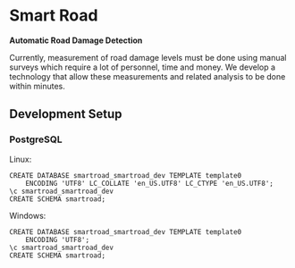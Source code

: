 # Smart Road

**Automatic Road Damage Detection**

Currently, measurement of road damage levels must be done using manual surveys which require a lot of personnel, time and money. We develop a technology that allow these measurements and related analysis to be done within minutes.

## Development Setup

### PostgreSQL

Linux:

    CREATE DATABASE smartroad_smartroad_dev TEMPLATE template0
        ENCODING 'UTF8' LC_COLLATE 'en_US.UTF8' LC_CTYPE 'en_US.UTF8';
    \c smartroad_smartroad_dev
    CREATE SCHEMA smartroad;

Windows:

    CREATE DATABASE smartroad_smartroad_dev TEMPLATE template0
        ENCODING 'UTF8';
    \c smartroad_smartroad_dev
    CREATE SCHEMA smartroad;
